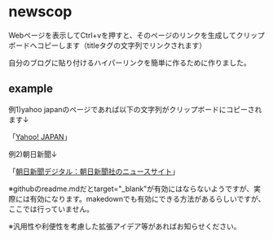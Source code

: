 # newscop

Webページを表示してCtrl+vを押すと、そのページのリンクを生成してクリップボードへコピーします（titleタグの文字列でリンクされます）

自分のブログに貼り付けるハイパーリンクを簡単に作るために作りました。

## example

例1)yahoo japanのページであれば以下の文字列がクリップボードにコピーされます↓

「<a href="https://www.yahoo.co.jp/" target="_blank">Yahoo! JAPAN</a>」

例2)朝日新聞↓

「<a href="https://www.asahi.com/" target="_blank">朝日新聞デジタル：朝日新聞社のニュースサイト</a>」

※githubのreadme.mdだとtarget="_blank"が有効にはならないようですが、実際には有効になります。makedownでも有効にできる方法があるらしいですが、ここでは行っていません。

※汎用性や利便性を考慮した拡張アイデア等があればお知らせください。
